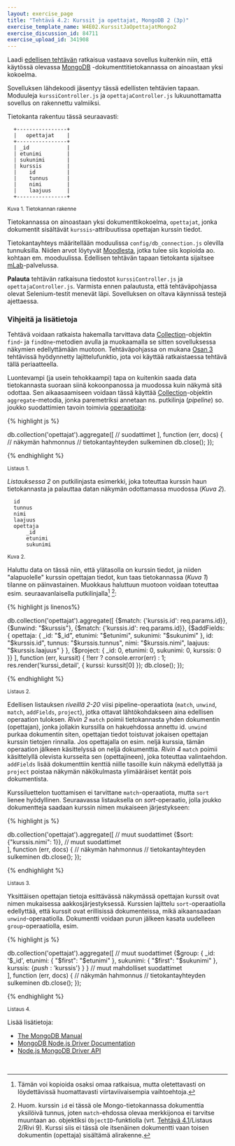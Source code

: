 ```yaml
---
layout: exercise_page
title: "Tehtävä 4.2: Kurssit ja opettajat, MongoDB 2 (3p)"
exercise_template_name: W4E02.KurssitJaOpettajatMongo2
exercise_discussion_id: 84711
exercise_upload_id: 341908
---
```


Laadi [edellisen tehtävän](../tehtava41) ratkaisua vastaava sovellus kuitenkin niin, että käytössä olevassa [MongoDB][MongoDB] -dokumenttitietokannassa on ainoastaan yksi kokoelma. 

[MongoDB]: https://www.mongodb.com


Sovelluksen lähdekoodi jäsentyy tässä edellisten tehtävien tapaan. Moduuleja `kurssiController.js` ja `opettajaController.js` lukuunottamatta sovellus on rakennettu valmiiksi. 

Tietokanta rakentuu tässä seuraavasti:

~~~
  +----------------+
  |   opettajat    |
  +----------------+
  | _id            |
  | etunimi        |
  | sukunimi       |
  | kurssis        | 
  |    id          |
  |    tunnus      |
  |    nimi        |
  |    laajuus     |
  +----------------+
~~~
<small>Kuva 1. Tietokannan rakenne</small>

Tietokannassa on ainoastaan yksi dokumenttikokoelma, `opettajat`, jonka  dokumentit sisältävät `kurssis`-attribuutissa opettajan kurssin tiedot.

Tietokantayhteys määritellään moduulissa `config/db_connection.js` olevilla tunnuksilla. Niiden arvot löytyvät [Moodlesta][tunnisteet], jotka tulee siis kopioida ao. kohtaan em. mooduulissa. Edellisen tehtävän tapaan tietokanta sijaitsee [mLab][mLab]-palvelussa. 

[tunnisteet]: https://moodle2.tut.fi/mod/page/view.php?id=341961
[mLab]: https://mlab.com


**Palauta** tehtävän ratkaisuna tiedostot `kurssiController.js` ja `opettajaController.js`. Varmista ennen palautusta, että tehtäväpohjassa olevat Selenium-testit menevät läpi. Sovelluksen on oltava käynnissä testejä ajettaessa.


### Vihjeitä ja lisätietoja

Tehtävä voidaan ratkaista hakemalla tarvittava data [Collection][Collection]-objektin `find`- ja `findOne`-metodien avulla ja muokaamalla se sitten sovelluksessa näkymien edellyttämään muotoon. Tehtäväpohjassa on mukana [Osan 3](../../osa3) tehtävissä hyödynnetty lajittelufunktio, jota voi käyttää ratkaistaessa tehtävä tällä periaatteella.

Luontevampi (ja usein tehokkaampi) tapa on kuitenkin saada data tietokannasta suoraan siinä kokoonpanossa ja muodossa kuin näkymä sitä odottaa. Sen aikaasaamiseen voidaan tässä käyttää [Collection][Collection]-objektin `aggregate`-metodia, jonka paremetriksi  annetaan ns. putkilinja (*pipeline*) so. joukko suodattimien tavoin toimivia [operaatioita][aggregation]:


[Collection]: http://mongodb.github.io/node-mongodb-native/2.2/api/Collection.html
[aggregation]: https://docs.mongodb.com/manual/reference/operator/aggregation/


{% highlight js %}

db.collection('opettajat').aggregate([
    // suodattimet
], function (err, docs) {
    // näkymän hahmonnus
    // tietokantayhteyden sulkeminen
    db.close();
});

{% endhighlight %}

<small>Listaus 1.</small>


*Listauksessa 2* on putkilinjasta esimerkki, joka toteuttaa kurssin haun tietokannasta ja palauttaa datan näkymän odottamassa muodossa (*Kuva 2*).

~~~
  id
  tunnus
  nimi
  laajuus
  opettaja
      _id
      etunimi
      sukunimi  
~~~
<small>Kuva 2. </small>

Haluttu data on tässä niin, että ylätasolla on kurssin tiedot, ja niiden "alapuolelle" kurssin opettajan tiedot, kun taas tietokannassa (*Kuva 1*) tilanne on päinvastainen. Muokkaus haluttuun muotoon voidaan toteuttaa esim. seuraavanlaisella putkilinjalla[^1] [^2]:

[^1]: Tämän voi kopioida osaksi omaa ratkaisua, mutta oletettavasti on löydettävissä huomattavasti viirtaviivaisempia vaihtoehtoja.

[^2]: Huom. kurssin `id` ei tässä ole Mongo-tietokannassa dokumenttia yksilöivä tunnus, joten `match`-ehdossa olevaa merkkijonoa ei tarvitse muuntaan ao. objektiksi `ObjectID`-funktiolla (vrt. [Tehtävä 4.1](../tehtava41)/Listaus 2/Rivi 9). Kurssi siis ei tässä ole itsenäinen dokumentti vaan toisen dokumentin (opettaja) sisältämä alirakenne.


{% highlight js linenos%}

db.collection('opettajat').aggregate([
    {$match: {'kurssis.id': req.params.id}},
    {$unwind: "$kurssis"},
    {$match: {'kurssis.id': req.params.id}},
    {$addFields: {
            opettaja: {
                _id: "$_id",
                etunimi: "$etunimi",
                sukunimi: "$sukunimi"
            },
            id: "$kurssis.id",
            tunnus: "$kurssis.tunnus",
            nimi: "$kurssis.nimi",
            laajuus: "$kurssis.laajuus"
        }
    },
    {$project: {
            _id: 0, etunimi: 0, sukunimi: 0,
            kurssis: 0
        }}
], function (err, kurssit) {
    !!err ? console.error(err) : 1;
    res.render('kurssi_detail', {
        kurssi: kurssit[0]
    });
    db.close();
});

{% endhighlight %}

<small>Listaus 2.</small>

Edellisen listauksen *riveillä 2-20* viisi pipeline-operaatiota (`match`, `unwind`, `match`, `addFields`, `project`), jotka ottavat lähtökohdakseen aina edellisen operaation tuloksen. *Rivin 2* `match` poimii tietokannasta yhden dokumentin (opettajan), jonka jollakin kurssilla on hakuehdossa annettu id. `unwind` purkaa dokumentin siten, opettajan tiedot toistuvat jokaisen opettajan kurssin tietojen rinnalla. Jos opettajalla on esim. neljä kurssia, tämän operaation jälkeen käsittelyssä on neljä dokumenttia. *Rivin 4* `match` poimii käsittelyllä olevista kursseita sen (opettajineen), joka toteuttaa valintaehdon. `addFields` lisää dokumenttiin kenttiä niille tasoille kuin näkymä edellyttää ja `project` poistaa näkymän näkökulmasta ylimääräiset kentät pois dokumentista.


Kurssiluettelon tuottamisen ei tarvittane `match`-operaatiota, mutta `sort` lienee hyödyllinen. Seuraavassa listauksella on *sort*-operaatio, jolla joukko  dokumentteja saadaan kurssin nimen mukaiseen järjestykseen:   

{% highlight js %}

db.collection('opettajat').aggregate([
    // muut suodattimet
    {$sort: {"kurssis.nimi": 1}},
    // muut suodattimet    
], function (err, docs) {
    // näkymän hahmonnus
    // tietokantayhteyden sulkeminen
    db.close();
});

{% endhighlight %}

<small>Listaus 3.</small>


Yksittäisen opettajan tietoja esittävässä näkymässä opettajan kurssit ovat nimen mukaisessa aakkosjärjestyksessä. Kurssien lajittelu `sort`-operaatiolla edellyttää, että kurssit ovat erillisissä dokumenteissa, mikä aikaansaadaan `unwind`-operaatiolla. Dokumentti voidaan purun jälkeen kasata uudelleen `group`-operaatiolla, esim.

{% highlight js %}

db.collection('opettajat').aggregate([
    // muut suodattimet
    {$group: {
          _id: '$_id',
          etunimi: { "$first": "$etunimi" },
          sukunimi: { "$first": "$sukunimi" },
          kurssis: {$push: '$kurssis'}
       }
    }
    // muut mahdolliset suodattimet    
], function (err, docs) {
    // näkymän hahmonnus
    // tietokantayhteyden sulkeminen
    db.close();
});

{% endhighlight %}

<small>Listaus 4.</small>

Lisää lisätietoja:

* [The MongoDB Manual](https://docs.mongodb.com/manual/)
* [MongoDB Node.js Driver Documentation](http://mongodb.github.io/node-mongodb-native/2.2/)
* [Node.js MongoDB Driver API](http://mongodb.github.io/node-mongodb-native/2.2/api/)



<br/>